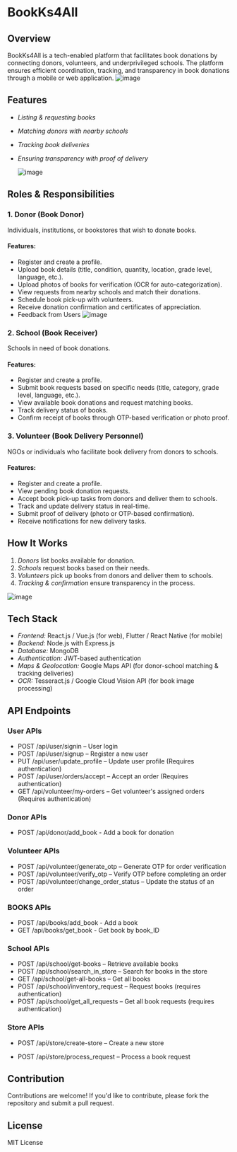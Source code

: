 # BookKs4All

## Overview
BookKs4All is a tech-enabled platform that facilitates book donations by connecting donors, volunteers, and underprivileged schools. The platform ensures efficient coordination, tracking, and transparency in book donations through a mobile or web application.
  ![image](https://github.com/user-attachments/assets/8662e2c7-7b87-48f0-bca5-09f6fee2d0a5)

## Features
- *Listing & requesting books*
- *Matching donors with nearby schools*
- *Tracking book deliveries*
- *Ensuring transparency with proof of delivery*

  ![image](https://github.com/user-attachments/assets/e607b962-8c6c-4dba-8619-4d1ad0d842f2)




## Roles & Responsibilities
### 1. Donor (Book Donor)
Individuals, institutions, or bookstores that wish to donate books.

#### Features:
- Register and create a profile.
- Upload book details (title, condition, quantity, location, grade level, language, etc.).
- Upload photos of books for verification (OCR for auto-categorization).
- View requests from nearby schools and match their donations.
- Schedule book pick-up with volunteers.
- Receive donation confirmation and certificates of appreciation.
- Feedback from Users
 ![image](https://github.com/user-attachments/assets/b2979114-9934-4fff-b88e-73aec05786de)


### 2. School (Book Receiver)
Schools in need of book donations.

#### Features:
- Register and create a profile.
- Submit book requests based on specific needs (title, category, grade level, language, etc.).
- View available book donations and request matching books.
- Track delivery status of books.
- Confirm receipt of books through OTP-based verification or photo proof.

### 3. Volunteer (Book Delivery Personnel)
NGOs or individuals who facilitate book delivery from donors to schools.

#### Features:
- Register and create a profile.
- View pending book donation requests.
- Accept book pick-up tasks from donors and deliver them to schools.
- Track and update delivery status in real-time.
- Submit proof of delivery (photo or OTP-based confirmation).
- Receive notifications for new delivery tasks.

## How It Works
1. *Donors* list books available for donation.
2. *Schools* request books based on their needs.
3. *Volunteers* pick up books from donors and deliver them to schools.
4. *Tracking & confirmation* ensure transparency in the process.

 ![image](https://github.com/user-attachments/assets/d126e533-9f08-4031-ab52-c65daff25e5d)


## Tech Stack
- *Frontend:* React.js / Vue.js (for web), Flutter / React Native (for mobile)
- *Backend:* Node.js with Express.js
- *Database:* MongoDB
- *Authentication:* JWT-based authentication
- *Maps & Geolocation:* Google Maps API (for donor-school matching & tracking deliveries)
- *OCR:* Tesseract.js / Google Cloud Vision API (for book image processing)

## API Endpoints

### User APIs
- POST /api/user/signin – User login
- POST /api/user/signup – Register a new user
- PUT /api/user/update_profile – Update user profile (Requires authentication)
- POST /api/user/orders/accept – Accept an order (Requires authentication)
- GET /api/volunteer/my-orders – Get volunteer's assigned orders (Requires authentication)

### Donor APIs
- POST /api/donor/add_book - Add a book for donation

### Volunteer APIs
- POST /api/volunteer/generate_otp – Generate OTP for order verification
- POST /api/volunteer/verify_otp – Verify OTP before completing an order
- POST /api/volunteer/change_order_status – Update the status of an order

### BOOKS APIs
- POST /api/books/add_book - Add a book
- GET /api/books/get_book - Get book by book_ID

### School APIs
- POST /api/school/get-books – Retrieve available books
- POST /api/school/search_in_store – Search for books in the store
- GET /api/school/get-all-books – Get all books
- POST /api/school/inventory_request – Request books (requires authentication)
- POST /api/school/get_all_requests – Get all book requests (requires authentication)

### Store APIs
- POST /api/store/create-store – Create a new store

- POST /api/store/process_request – Process a book request

## Contribution
Contributions are welcome! If you'd like to contribute, please fork the repository and submit a pull request.

## License
MIT License